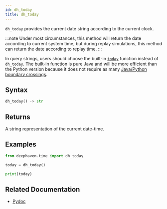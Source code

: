 ```yaml
---
id: dh_today
title: dh_today
---
```


`dh_today` provides the current date string according to the current clock.

:::note
Under most circumstances, this method will return the date according to current system time, but during replay simulations, this method can return the date according to replay time.
:::

In query strings, users should choose the built-in [`today`](../../query-language/query-library/auto-imported-functions.md) function instead of `dh_today`. The built-in function is pure Java and will be more efficient than the Python version because it does not require as many [Java/Python boundary crossings](../../../conceptual/python-java-boundary.md).

## Syntax

```python syntax
dh_today() -> str
```

## Returns

A string representation of the current date-time.

## Examples

```python
from deephaven.time import dh_today

today = dh_today()

print(today)
```

## Related Documentation

- [Pydoc](https://deephaven.io/core/pydoc/code/deephaven.time.html#deephaven.time.dh_today)
